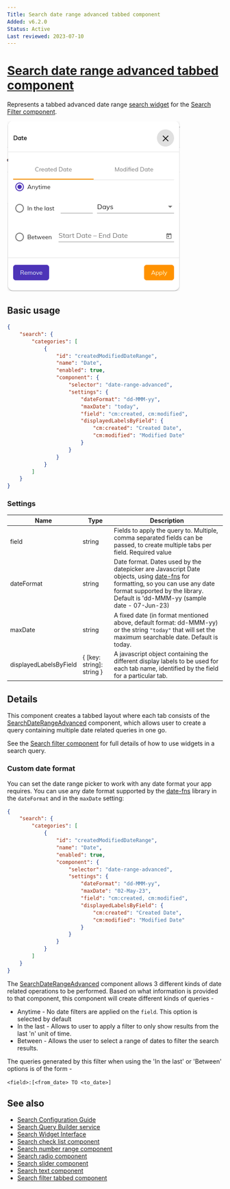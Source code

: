 ```yaml
---
Title: Search date range advanced tabbed component
Added: v6.2.0
Status: Active
Last reviewed: 2023-07-10
---
```


# [Search date range advanced tabbed component](../../../lib/content-services/src/lib/search/components/search-date-range-advanced-tabbed/search-date-range-advanced-tabbed.component.ts "Defined in search-date-range-advanced-tabbed.component.ts")

Represents a tabbed advanced date range [search widget](../../../lib/content-services/src/lib/search/models/search-widget.interface.ts) for
the [Search Filter component](search-filter.component.md).

![Date Range Advanced Widget](../../docassets/images/search-date-range-advanced-tabbed.png)

## Basic usage

```json
{
    "search": {
        "categories": [
            {
                "id": "createdModifiedDateRange",
                "name": "Date",
                "enabled": true,
                "component": {
                    "selector": "date-range-advanced",
                    "settings": {
                        "dateFormat": "dd-MMM-yy",
                        "maxDate": "today",
                        "field": "cm:created, cm:modified",
                        "displayedLabelsByField": {
                            "cm:created": "Created Date",
                            "cm:modified": "Modified Date"
                        }
                    }
                }
            }
        ]
    }
}
```

### Settings

| Name                   | Type                      | Description                                                                                                                                                                                                                                                |
|------------------------|---------------------------|------------------------------------------------------------------------------------------------------------------------------------------------------------------------------------------------------------------------------------------------------------|
| field                  | string                    | Fields to apply the query to. Multiple, comma separated fields can be passed, to create multiple tabs per field. Required value                                                                                                                            |
| dateFormat             | string                    | Date format. Dates used by the datepicker are Javascript Date objects, using [date-fns](https://date-fns.org/v2.30.0/docs/format) for formatting, so you can use any date format supported by the library. Default is 'dd-MMM-yy (sample date - 07-Jun-23) |
| maxDate                | string                    | A fixed date (in format mentioned above, default format: dd-MMM-yy) or the string `"today"` that will set the maximum searchable date. Default is today.                                                                                                   |
| displayedLabelsByField | { [key: string]: string } | A javascript object containing the different display labels to be used for each tab name, identified by the field for a particular tab.                                                                                                                    |

## Details

This component creates a tabbed layout where each tab consists of the [SearchDateRangeAdvanced](./search-date-range-advanced-tabbed.component.md) component, which allows user to create a query containing multiple date related queries in one go. 

See the [Search filter component](search-filter.component.md) for full details of how to use widgets in a search query.

### Custom date format

You can set the date range picker to work with any date format your app requires. You can use
any date format supported by the [date-fns](https://date-fns.org/v2.30.0/docs/format) library
in the `dateFormat` and in the `maxDate` setting:

```json
{
    "search": {
        "categories": [
            {
                "id": "createdModifiedDateRange",
                "name": "Date",
                "enabled": true,
                "component": {
                    "selector": "date-range-advanced",
                    "settings": {
                        "dateFormat": "dd-MMM-yy",
                        "maxDate": "02-May-23",
                        "field": "cm:created, cm:modified",
                        "displayedLabelsByField": {
                            "cm:created": "Created Date",
                            "cm:modified": "Modified Date"
                        }
                    }
                }
            }
        ]
    }
}
```

The [SearchDateRangeAdvanced](./search-date-range-advanced-tabbed.component.md) component allows 3 different kinds of date related operations to be performed.
Based on what information is provided to that component, this component will create different kinds of queries -

- Anytime - No date filters are applied on the `field`. This option is selected by default
- In the last - Allows to user to apply a filter to only show results from the last 'n' unit of time.
- Between - Allows the user to select a range of dates to filter the search results.

The queries generated by this filter when using the 'In the last' or 'Between' options is of the form - 

`<field>:[<from_date> TO <to_date>]`


## See also

- [Search Configuration Guide](../../user-guide/search-configuration-guide.md)
- [Search Query Builder service](../services/search-query-builder.service.md)
- [Search Widget Interface](../interfaces/search-widget.interface.md)
- [Search check list component](search-check-list.component.md)
- [Search number range component](search-number-range.component.md)
- [Search radio component](search-radio.component.md)
- [Search slider component](search-slider.component.md)
- [Search text component](search-text.component.md)
- [Search filter tabbed component](search-filter-tabbed.component.md)
